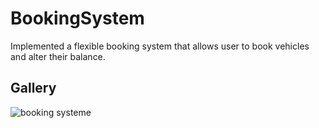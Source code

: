 # BookingSystem    
Implemented a flexible booking system that allows user to book vehicles and alter their balance.

## Gallery
![booking systeme](https://github.com/user-attachments/assets/ef5fe3bf-45b8-410f-8591-87c1305922c0)

